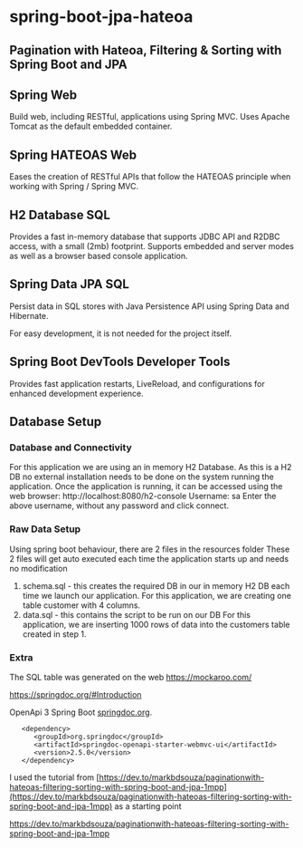 # spring-boot-jpa-hateoa

## Pagination  with Hateoa, Filtering & Sorting with Spring Boot and JPA 

## Spring Web
Build web, including RESTful, applications using Spring MVC. Uses Apache Tomcat as the default embedded container.

## Spring HATEOAS Web
Eases the creation of RESTful APIs that follow the HATEOAS principle when working with Spring / Spring MVC.

## H2 Database SQL
Provides a fast in-memory database that supports JDBC API and R2DBC access, with a small (2mb) footprint. Supports embedded and server modes as well as a browser based console application.

## Spring Data JPA SQL
Persist data in SQL stores with Java Persistence API using Spring Data and Hibernate.

For easy development, it is not needed for the project itself.

## Spring Boot DevTools Developer Tools
Provides fast application restarts, LiveReload, and configurations for enhanced development experience.


## Database Setup
### Database and Connectivity
For this application we are using an in memory H2 Database.
As this is a H2 DB no external installation needs to be done on the system running the application.
Once the application is running, it can be accessed using the web browser: http://localhost:8080/h2-console
Username: sa
Enter the above username, without any password and click connect.
### Raw Data Setup 
Using spring boot behaviour, there are 2 files in the resources folder
These 2 files will get auto executed each time the application starts up and needs no modification
1. schema.sql - this creates the required DB in our in memory H2 DB each time we launch our application.
   For this application, we are creating one table customer with 4 columns. 
2. data.sql - this contains the script to be run on our DB
   For this application, we are inserting  1000 rows of data into the customers table created in step 1. 


### Extra
The SQL table was generated on the web https://mockaroo.com/

https://springdoc.org/#Introduction


OpenApi 3 Spring Boot [springdoc.org](https://springdoc.org/#Introduction).

```
   <dependency>
      <groupId>org.springdoc</groupId>
      <artifactId>springdoc-openapi-starter-webmvc-ui</artifactId>
      <version>2.5.0</version>
   </dependency>
```

I used the tutorial from [https://dev.to/markbdsouza/paginationwith-hateoas-filtering-sorting-with-spring-boot-and-jpa-1mpp](https://dev.to/markbdsouza/paginationwith-hateoas-filtering-sorting-with-spring-boot-and-jpa-1mpp)  as a starting point



https://dev.to/markbdsouza/paginationwith-hateoas-filtering-sorting-with-spring-boot-and-jpa-1mpp
